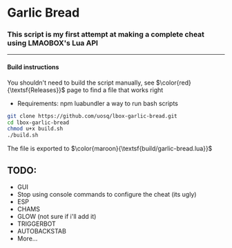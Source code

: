 # Garlic Bread

### This script is my first attempt at making a complete cheat using LMAOBOX's Lua API

---

#### Build instructions

You shouldn't need to build the script manually, see $\color{red}{\textsf{Releases}}$ page to find a file that works right

- Requirements:
npm
luabundler
a way to run bash scripts

```bash
git clone https://github.com/uosq/lbox-garlic-bread.git
cd lbox-garlic-bread
chmod u+x build.sh
./build.sh
```

The file is exported to $\color{maroon}{\textsf{build/garlic-bread.lua}}$

## TODO:

- GUI
- Stop using console commands to configure the cheat (its ugly)
- ESP
- CHAMS
- GLOW (not sure if i'll add it)
- TRIGGERBOT
- AUTOBACKSTAB
- More...

